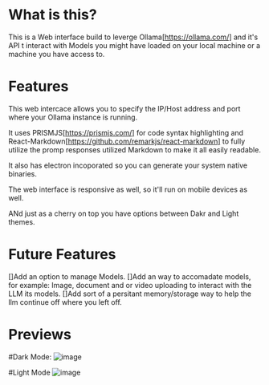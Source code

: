# What is this?

This is a Web interface build to leverge Ollama[https://ollama.com/] and it's API t interact with Models you might have 
loaded on your local machine or a machine you have access to.

# Features

This web intercace allows you to specify the IP/Host address and port where your Ollama instance is running.

It uses PRISMJS[https://prismjs.com/] for code syntax highlighting and React-Markdown[https://github.com/remarkjs/react-markdown]
to fully utilize the promp responses utilized Markdown to make it all easily readable.

It also has electron incoporated so you can generate your system native binaries.

The web interface is responsive as well, so it'll run on mobile devices as well.

ANd just as a cherry on top you have options between Dakr and Light themes.

# Future Features
[]Add an option to manage Models.
[]Add an way to accomadate models, for example: Image, document and or video uploading to interact with the LLM its models.
[]Add sort of a persitant memory/storage way to help the llm continue off where you left off.

# Previews
#Dark Mode:
![image](https://github.com/user-attachments/assets/0d86dd73-7bb5-4377-8228-a5ebd4598780)


#Light Mode
![image](https://github.com/user-attachments/assets/5ba95e02-da6a-4f84-8845-16b9d34477ad)

